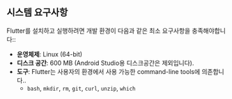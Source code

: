 ## 시스템 요구사항

Flutter를 설치하고 실행하려면 개발 환경이 다음과 같은 최소 요구사항을 충족해야합니다::

* **운영체제**: Linux (64-bit)
* **디스크 공간**: 600 MB (Android Studio용 디스크공간은 제외입니다).
* **도구**: Flutter는 사용자의 환경에서 사용 가능한 command-line tools에 의존합니다..
  * `bash`, `mkdir`, `rm`, `git`, `curl`, `unzip`, `which`

